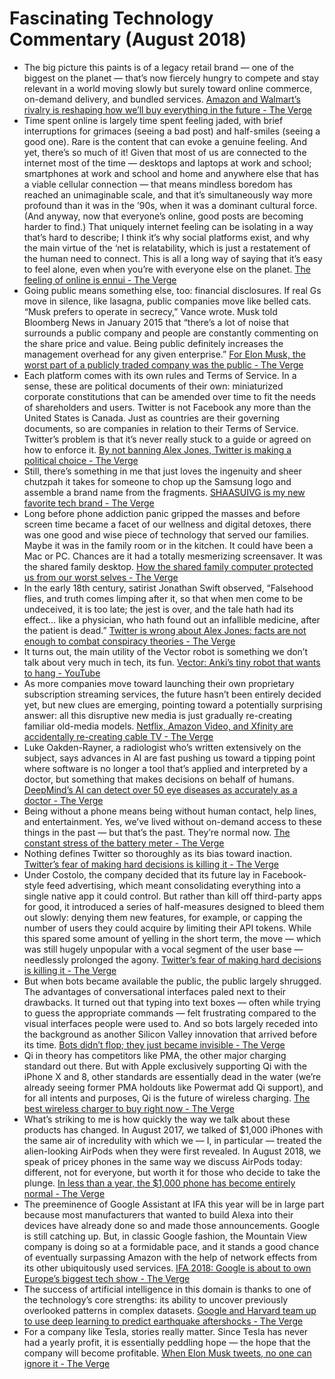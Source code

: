 # Fascinating Technology Commentary (August 2018)

* The big picture this paints is of a legacy retail brand — one of the biggest on the planet — that’s now fiercely hungry to compete and stay relevant in a world moving slowly but surely toward online commerce, on-demand delivery, and bundled services. [Amazon and Walmart’s rivalry is reshaping how we’ll buy everything in the future  - The Verge](https://www.theverge.com/2018/8/3/17630604/amazon-walmart-competition-tech-partnerships-grocery-delivery)
* Time spent online is largely time spent feeling jaded, with brief interruptions for grimaces (seeing a bad post) and half-smiles (seeing a good one). Rare is the content that can evoke a genuine feeling. And yet, there’s so much of it! Given that most of us are connected to the internet most of the time — desktops and laptops at work and school; smartphones at work and school and home and anywhere else that has a viable cellular connection — that means mindless boredom has reached an unimaginable scale, and that it’s simultaneously way more profound than it was in the ’90s, when it was a dominant cultural force. (And anyway, now that everyone’s online, good posts are becoming harder to find.) That uniquely internet feeling can be isolating in a way that’s hard to describe; I think it’s why social platforms exist, and why the main virtue of the ‘net is relatability, which is just a restatement of the human need to connect. This is all a long way of saying that it’s easy to feel alone, even when you’re with everyone else on the planet. [The feeling of online is ennui - The Verge](https://www.theverge.com/2018/8/5/17649716/the-feeling-of-online-is-ennui)
* Going public means something else, too: financial disclosures. If real Gs move in silence, like lasagna, public companies move like belled cats. “Musk prefers to operate in secrecy,” Vance wrote. Musk told Bloomberg News in January 2015 that “there’s a lot of noise that surrounds a public company and people are constantly commenting on the share price and value. Being public definitely increases the management overhead for any given enterprise.” [For Elon Musk, the worst part of a publicly traded company was the public - The Verge](https://www.theverge.com/2018/8/8/17664296/elon-musk-tesla-public-private-offering-stocks)
* Each platform comes with its own rules and Terms of Service. In a sense, these are political documents of their own: miniaturized corporate constitutions that can be amended over time to fit the needs of shareholders and users. Twitter is not Facebook any more than the United States is Canada. Just as countries are their governing documents, so are companies in relation to their Terms of Service. Twitter’s problem is that it’s never really stuck to a guide or agreed on how to enforce it. [By not banning Alex Jones, Twitter is making a political choice - The Verge](https://www.theverge.com/2018/8/8/17662140/twitter-infowars-alex-jones-apple-facebook-spotify-pinterest-ban)
* Still, there’s something in me that just loves the ingenuity and sheer chutzpah it takes for someone to chop up the Samsung logo and assemble a brand name from the fragments. [SHAASUIVG is my new favorite tech brand - The Verge](https://www.theverge.com/tldr/2018/8/9/17669924/shaasuivg-counterfeit-china-pinduoduo-copycat)
* Long before phone addiction panic gripped the masses and before screen time became a facet of our wellness and digital detoxes, there was one good and wise piece of technology that served our families. Maybe it was in the family room or in the kitchen. It could have been a Mac or PC. Chances are it had a totally mesmerizing screensaver. It was the shared family desktop. [How the shared family computer protected us from our worst selves - The Verge](https://www.theverge.com/2018/8/9/17661466/shared-family-computer)
* In the early 18th century, satirist Jonathan Swift observed, “Falsehood flies, and truth comes limping after it, so that when men come to be undeceived, it is too late; the jest is over, and the tale hath had its effect… like a physician, who hath found out an infallible medicine, after the patient is dead.” [Twitter is wrong about Alex Jones: facts are not enough to combat conspiracy theories - The Verge](https://www.theverge.com/2018/8/10/17675232/twitter-alex-jones-jack-dorsey-free-speech)
* It turns out, the main utility of the Vector robot is something we don’t talk about very much in tech, its fun. [Vector: Anki’s tiny robot that wants to hang - YouTube](https://www.youtube.com/watch?v=aBiNaro5pAU)
* As more companies move toward launching their own proprietary subscription streaming services, the future hasn’t been entirely decided yet, but new clues are emerging, pointing toward a potentially surprising answer: all this disruptive new media is just gradually re-creating familiar old-media models. [Netflix, Amazon Video, and Xfinity are accidentally re-creating cable TV - The Verge](https://www.theverge.com/2018/8/13/17672176/netflix-amazon-prime-video-xfinity-deals-old-media-disruption-recreating-cable)
* Luke Oakden-Rayner, a radiologist who’s written extensively on the subject, says advances in AI are fast pushing us toward a tipping point where software is no longer a tool that’s applied and interpreted by a doctor, but something that makes decisions on behalf of humans. [DeepMind’s AI can detect over 50 eye diseases as accurately as a doctor - The Verge](https://www.theverge.com/2018/8/13/17670156/deepmind-ai-eye-disease-doctor-moorfields)
* Being without a phone means being without human contact, help lines, and entertainment. Yes, we’ve lived without on-demand access to these things in the past — but that’s the past. They’re normal now. [The constant stress of the battery meter   - The Verge](https://www.theverge.com/tldr/2018/8/17/17716330/battery-meter-stress-nomophobia)
* Nothing defines Twitter so thoroughly as its bias toward inaction. [Twitter’s fear of making hard decisions is killing it - The Verge](https://www.theverge.com/2018/8/17/17706256/twitter-alex-jones-third-party-apps-hard-decisions)
*  Under Costolo, the company decided that its future lay in Facebook-style feed advertising, which meant consolidating everything into a single native app it could control. But rather than kill off third-party apps for good, it introduced a series of half-measures designed to bleed them out slowly: denying them new features, for example, or capping the number of users they could acquire by limiting their API tokens. While this spared some amount of yelling in the short term, the move — which was still hugely unpopular with a vocal segment of the user base — needlessly prolonged the agony. [Twitter’s fear of making hard decisions is killing it - The Verge](https://www.theverge.com/2018/8/17/17706256/twitter-alex-jones-third-party-apps-hard-decisions)
* But when bots became available the public, the public largely shrugged. The advantages of conversational interfaces paled next to their drawbacks. It turned out that typing into text boxes — often while trying to guess the appropriate commands — felt frustrating compared to the visual interfaces people were used to. And so bots largely receded into the background as another Silicon Valley innovation that arrived before its time. [Bots didn’t flop; they just became invisible - The Verge](https://www.theverge.com/2018/8/15/17689322/bots-comeback-intercom-eoghan-mccabe-interview-converge-podcast)
* Qi in theory has competitors like PMA, the other major charging standard out there. But with Apple exclusively supporting Qi with the iPhone X and 8, other standards are essentially dead in the water (we’re already seeing former PMA holdouts like Powermat add Qi support), and for all intents and purposes, Qi is the future of wireless charging.  [The best wireless charger to buy right now - The Verge](https://www.theverge.com/this-is-my-next/2017/10/27/16554680/best-wireless-charger-qi-ravpower-samsung-anker-mophie)
* What’s striking to me is how quickly the way we talk about these products has changed. In August 2017, we talked of $1,000 iPhones with the same air of incredulity with which we — I, in particular — treated the alien-looking AirPods when they were first revealed. In August 2018, we speak of pricey phones in the same way we discuss AirPods today: different, not for everyone, but worth it for those who decide to take the plunge. [In less than a year, the $1,000 phone has become entirely normal - The Verge](https://www.theverge.com/2018/8/21/17763322/iphone-x-galaxy-note-9-smartphone-pricing-2018)
* The preeminence of Google Assistant at IFA this year will be in large part because most manufacturers that wanted to build Alexa into their devices have already done so and made those announcements. Google is still catching up. But, in classic Google fashion, the Mountain View company is doing so at a formidable pace, and it stands a good chance of eventually surpassing Amazon with the help of network effects from its other ubiquitously used services. [IFA 2018: Google is about to own Europe’s biggest tech show - The Verge](https://www.theverge.com/2018/8/29/17794820/ifa-2018-google-assistant-smart-home-amazon-alexa-smartphone)
* The success of artificial intelligence in this domain is thanks to one of the technology’s core strengths: its ability to uncover previously overlooked patterns in complex datasets. [Google and Harvard team up to use deep learning to predict earthquake aftershocks - The Verge](https://www.theverge.com/2018/8/30/17799356/ai-predict-earthquake-aftershocks-google-harvard)
* For a company like Tesla, stories really matter. Since Tesla has never had a yearly profit, it is essentially peddling hope — the hope that the company will become profitable. [When Elon Musk tweets, no one can ignore it - The Verge](https://www.theverge.com/2018/8/31/17802234/this-week-in-elon-musk-tesla-twitter-investor-shorts)